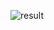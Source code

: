 ![result](https://github.com/q1000treadz/lab6/assets/42095596/ea97d51f-09b5-4435-b6f6-e2c692694d8d)
